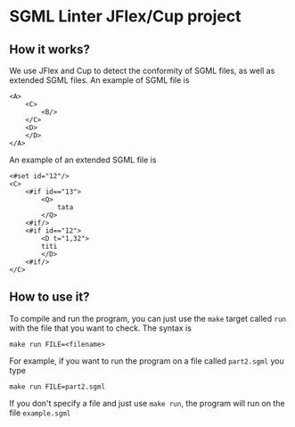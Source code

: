 # SGML Linter JFlex/Cup project

## How it works?
We use JFlex and Cup to detect the conformity of SGML files, as well as extended SGML files.
An example of SGML file is
```
<A>
	<C>
		<B/>
	</C>
	<D>
	</D>
</A>
```
An example of an extended SGML file is
```
<#set id="12"/>
<C>
	<#if id=="13">
		<Q>
			tata
		</Q>
	<#if/>
	<#if id=="12">
		<D t="1,32">
		titi
		</D>
	<#if/>
</C>
```
## How to use it?
To compile and run the program, you can just use the `make` target called `run` with the file that you want to check.
The syntax is
```
make run FILE=<filename>
```
For example, if you want to run the program on a file called `part2.sgml` you type
```
make run FILE=part2.sgml
```
If you don't specify a file and just use `make run`, the program will run on the file `example.sgml`
